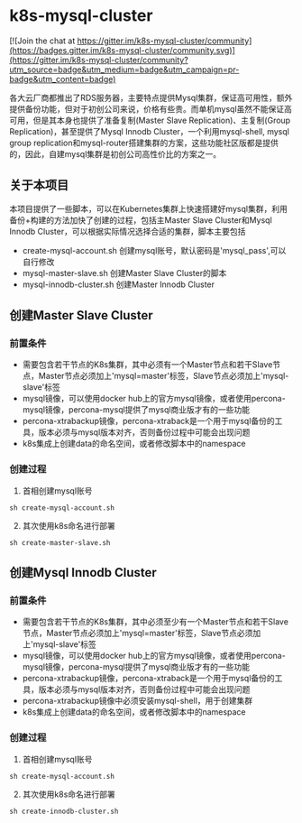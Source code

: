 # k8s-mysql-cluster

[![Join the chat at https://gitter.im/k8s-mysql-cluster/community](https://badges.gitter.im/k8s-mysql-cluster/community.svg)](https://gitter.im/k8s-mysql-cluster/community?utm_source=badge&utm_medium=badge&utm_campaign=pr-badge&utm_content=badge)

各大云厂商都推出了RDS服务器，主要特点提供Mysql集群，保证高可用性，额外提供备份功能，但对于初创公司来说，价格有些贵。而单机mysql虽然不能保证高可用，但是其本身也提供了准备复制(Master Slave Replication)、主复制(Group Replication)，甚至提供了Mysql Innodb Cluster，一个利用mysql-shell, mysql group replication和mysql-router搭建集群的方案，这些功能社区版都是提供的，因此，自建mysql集群是初创公司高性价比的方案之一。

## 关于本项目
本项目提供了一些脚本，可以在Kubernetes集群上快速搭建好mysql集群，利用备份+构建的方法加快了创建的过程，包括主Master Slave Cluster和Mysql Innodb Cluster，可以根据实际情况选择合适的集群，脚本主要包括
* create-mysql-account.sh 创建mysql账号，默认密码是'mysql_pass',可以自行修改
* mysql-master-slave.sh 创建Master Slave Cluster的脚本
* mysql-innodb-cluster.sh 创建Master Innodb Cluster

## 创建Master Slave Cluster

### 前置条件
* 需要包含若干节点的K8s集群，其中必须有一个Master节点和若干Slave节点，Master节点必须加上'mysql=master'标签，Slave节点必须加上'mysql-slave'标签
* mysql镜像，可以使用docker hub上的官方mysql镜像，或者使用percona-mysql镜像，percona-mysql提供了mysql商业版才有的一些功能
* percona-xtrabackup镜像，percona-xtraback是一个用于mysql备份的工具，版本必须与mysql版本对齐，否则备份过程中可能会出现问题
* k8s集成上创建data的命名空间，或者修改脚本中的namespace

### 创建过程
1. 首相创建mysql账号
```Shell
sh create-mysql-account.sh
```

2. 其次使用k8s命名进行部署
```Shell
sh create-master-slave.sh
```

## 创建Mysql Innodb Cluster

### 前置条件
* 需要包含若干节点的K8s集群，其中必须至少有一个Master节点和若干Slave节点，Master节点必须加上'mysql=master'标签，Slave节点必须加上'mysql-slave'标签
* mysql镜像，可以使用docker hub上的官方mysql镜像，或者使用percona-mysql镜像，percona-mysql提供了mysql商业版才有的一些功能
* percona-xtrabackup镜像，percona-xtraback是一个用于mysql备份的工具，版本必须与mysql版本对齐，否则备份过程中可能会出现问题
* percona-xtrabackup镜像中必须安装mysql-shell，用于创建集群
* k8s集成上创建data的命名空间，或者修改脚本中的namespace

### 创建过程
1. 首相创建mysql账号
```Shell
sh create-mysql-account.sh
```

2. 其次使用k8s命名进行部署
```
sh create-innodb-cluster.sh
```
